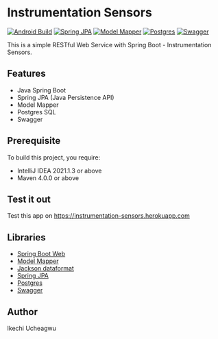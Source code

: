 # Instrumentation Sensors

[![Android Build](https://img.shields.io/badge/Java-Spring%20Boot-orange)](https://spring.io/projects/spring-boot) [![Spring JPA](https://img.shields.io/badge/Spring-JPA-blue)](https://spring.io/projects/spring-data-jpa) [![Model Mapper ](https://img.shields.io/badge/ModelMapper-%20passing-green)](http://modelmapper.org/) [![Postgres](https://img.shields.io/badge/Postgres-%20SQL-blue)](https://www.postgresql.org/) [![Swagger](https://img.shields.io/badge/Swagger-passing-green)](https://swagger.io/)

This is a simple RESTful Web Service with Spring Boot - Instrumentation Sensors. 

## Features
* Java Spring Boot
* Spring JPA (Java Persistence API)
* Model Mapper
* Postgres SQL
* Swagger

## Prerequisite
To build this project, you require:
- IntelliJ IDEA 2021.1.3 or above
- Maven 4.0.0 or above 


## Test it out 
Test this app on https://instrumentation-sensors.herokuapp.com  

## Libraries
*   [Spring Boot Web](https://mvnrepository.com/artifact/org.springframework.boot/spring-boot-starter-web)
*   [Model Mapper](http://modelmapper.org/)
*   [Jackson dataformat](https://mvnrepository.com/artifact/com.fasterxml.jackson.dataformat/jackson-dataformat-xml)
*   [Spring JPA](https://spring.io/projects/spring-data-jpa)
*   [Postgres](https://www.postgresql.org/)
*   [Swagger](https://swagger.io/)

## Author
Ikechi Ucheagwu 
